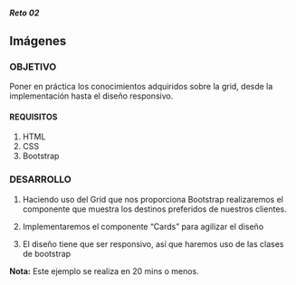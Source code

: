 ##### Reto 02
## Imágenes

### OBJETIVO
Poner en práctica los conocimientos adquiridos sobre la grid, desde la implementación hasta el diseño responsivo.


#### REQUISITOS
1. HTML
1. CSS
1. Bootstrap

### DESARROLLO

1. Haciendo uso del Grid que nos proporciona Bootstrap realizaremos el componente que muestra los destinos preferidos de nuestros clientes.

1. Implementaremos el componente “Cards” para agilizar el diseño

1. El diseño tiene que ser responsivo, así que haremos uso de las clases de bootstrap




__Nota:__ Este ejemplo se realiza en 20 mins o menos.
